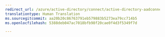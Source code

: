 ```yaml
---
redirect_url: /azure/active-directory/connect/active-directory-aadconnect-instances
translationtype: Human Translation
ms.sourcegitcommit: aa20b20c86763791eb579883b5273ea79cc714b5
ms.openlocfilehash: 5388deb047ac7018bfb98f20cae0f4d3f5349f7d

---
```




<!--HONumber=Dec16_HO3-->


